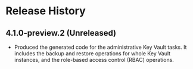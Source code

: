 # Release History

## 4.1.0-preview.2 (Unreleased)

- Produced the generated code for the administrative Key Vault tasks. It includes the backup and restore operations for whole Key Vault instances, and the role-based access control (RBAC) operations.
